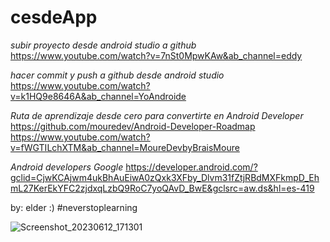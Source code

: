 # cesdeApp

*subir proyecto desde android studio a github*
https://www.youtube.com/watch?v=7nSt0MpwKAw&ab_channel=eddy

*hacer commit y push a github desde android studio*
https://www.youtube.com/watch?v=k1HQ9e8646A&ab_channel=YoAndroide

*Ruta de aprendizaje desde cero para convertirte en Android Developer*
https://github.com/mouredev/Android-Developer-Roadmap
https://www.youtube.com/watch?v=fWGTILchXTM&ab_channel=MoureDevbyBraisMoure

*Android developers Google*
https://developer.android.com/?gclid=CjwKCAjwm4ukBhAuEiwA0zQxk3XFby_Dlvm31fZtjRBdMXFkmpD_EhmL27KerEkYFC2zjdxqLzbQ9RoC7yoQAvD_BwE&gclsrc=aw.ds&hl=es-419

by: elder :) #neverstoplearning

![Screenshot_20230612_171301](https://github.com/esarmiem/AprenDev-cesdeApp/assets/114357859/537f71df-0679-415a-8a07-0f45eb5f30a5)
